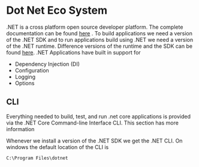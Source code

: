 # Dot Net Eco System

.NET is a cross platform open source developer platform. The complete documentation can be found [here](https://learn.microsoft.com/en-us/dotnet/core/introduction) . To build applications we need a version of the .NET SDK and to run applications build using .NET we need a version of the .NET runtime. Difference versions of the runtime and the SDK can be found [here](https://dotnet.microsoft.com/en-us/download/dotnet). .NET Applications have built in support for 

 * Dependency Injection (DI)
 * Configuration
 * Logging 
 * Options

## CLI
Everything needed to build, test, and run .net core applications is provided via the .NET Core
Command-line Interface CLI. This section has more information

 Whenever we install a version of the .NET SDK we get the .NET CLI. On windows the default location of the CLI is 

```
C:\Program Files\dotnet
```